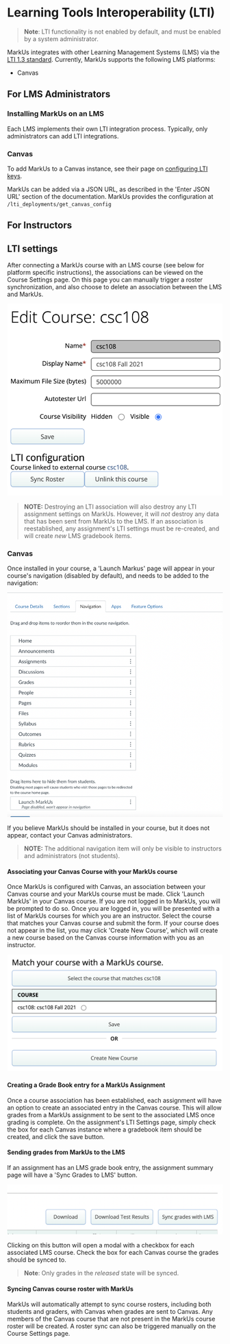 # Learning Tools Interoperability (LTI)

>**Note**: LTI functionality is not enabled by default, and must be enabled by a system administrator.

MarkUs integrates with other Learning Management Systems (LMS) via the [LTI 1.3 standard](https://www.imsglobal.org/spec/lti/v1p3).
Currently, MarkUs supports the following LMS platforms:

- Canvas

## For LMS Administrators

### Installing MarkUs on an LMS

Each LMS implements their own LTI integration process.
Typically, only administrators can add LTI integrations.

### Canvas

To add MarkUs to a Canvas instance, see their page on
[configuring LTI keys](https://community.canvaslms.com/t5/Admin-Guide/How-do-I-configure-an-LTI-key-for-an-account/ta-p/140).

MarkUs can be added via a JSON URL, as described in the 'Enter JSON URL' section of the documentation. MarkUs provides the configuration at  `/lti_deployments/get_canvas_config`

## For Instructors

## LTI settings

After connecting a MarkUs course with an LMS course (see below for platform specific instructions),
the associations can be viewed on the Course Settings page. On this page you can manually trigger a roster synchronization,
and also choose to delete an association between the LMS and MarkUs.

![LTI Course Settings](images/lti-course-settings.png)

> **NOTE:**
> Destroying an LTI association will also destroy any LTI assignment settings on MarkUs.
> However, it will *not* destroy any data that has been sent from MarkUs to the LMS.
> If an association is reestablished, any assignment's LTI settings must be re-created,
> and will create *new* LMS gradebook items.

### Canvas

Once installed in your course, a 'Launch Markus' page will appear in your
course's navigation (disabled by default), and needs to be added to the navigation:

![Canvas MarkUs Navigation](images/canvas-markus-nav.png)

If you believe MarkUs should be installed in your course, but it does not appear,
contact your Canvas administrators.

> **NOTE:**
> The additional navigation item will only be visible to instructors and
> administrators (not students).

#### Associating your Canvas Course with your MarkUs course

Once MarkUs is configured with Canvas, an association between your
Canvas course and your MarkUs course must be made.
Click 'Launch MarkUs' in your Canvas course. If you are not logged in to MarkUs,
you will be prompted to do so. Once you are logged in, you will be presented with
a list of MarkUs courses for which you are an instructor. Select the course that matches your Canvas
course and submit the form. If your course does not appear in the list,
you may click 'Create New Course', which will create a new
course based on the Canvas course information with you as an instructor.

![MarkUs Link Canvas Course](images/lti-link-course.png)

#### Creating a Grade Book entry for a MarkUs Assignment

Once a course association has been established, each assignment will
have an option to create an associated entry in the Canvas course. This will allow grades from a MarkUs assignment
to be sent to the associated LMS once grading is complete.
On the assignment's LTI Settings page, simply check the box for each
Canvas instance where a gradebook item should be created, and click the save button.

#### Sending grades from MarkUs to the LMS

If an assignment has an LMS grade book entry, the assignment
summary page will have a 'Sync Grades to LMS' button.

![LTI Grade Sync](images/lti-grades-sync.png)

Clicking on this button will open a modal with a checkbox for each
associated LMS course. Check the box for each Canvas course the grades should be synced to.

>**Note**: Only grades in the *released* state will be synced.

#### Syncing Canvas course roster with MarkUs

MarkUs will automatically attempt to sync course rosters, including both students and graders, with Canvas when grades are sent to Canvas.
Any members of the Canvas course that are not present in the MarkUs course roster will be created.
A roster sync can also be triggered manually on the Course Settings page.
